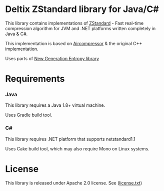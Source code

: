 # Deltix ZStandard library for Java/C#

This library contains implementations of [ZStandard](https://github.com/facebook/zstd) - Fast real-time compression algorithm for JVM and .NET platforms written completely in Java & C#.

This implementation is based on [Aircompressor](https://github.com/airlift/aircompressor) & the original C++ implementation.

Uses parts of [New Generation Entropy library](https://github.com/Cyan4973/FiniteStateEntropy)
# Requirements
### Java
This library requires a Java 1.8+ virtual machine.

Uses Gradle build tool.
### C#
This library requires .NET platform that supports netstandard1.1

Uses Cake build tool, which may also require Mono on Linux systems.
# License
This library is released under Apache 2.0 license. See ([license.txt](license.txt))
